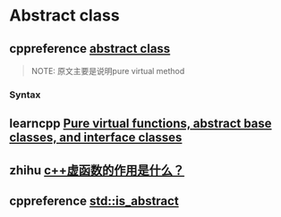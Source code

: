 # Abstract class

## cppreference [abstract class](https://en.cppreference.com/w/cpp/language/abstract_class)	

> NOTE: 原文主要是说明pure virtual method

### Syntax





## learncpp [Pure virtual functions, abstract base classes, and interface classes](https://www.learncpp.com/cpp-tutorial/126-pure-virtual-functions-abstract-base-classes-and-interface-classes/)





## zhihu [c++虚函数的作用是什么？](https://www.zhihu.com/question/23971699)



## cppreference [std::is_abstract](https://en.cppreference.com/w/cpp/types/is_abstract)